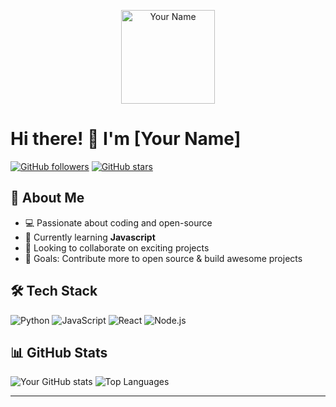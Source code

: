 
<p align="center">
  <img src="https://github.com/agasekode.png" width="150" height="150" alt="Your Name">
</p>

# Hi there! 👋 I'm [Your Name]

[![GitHub followers](https://img.shields.io/github/followers/agasekode?label=Follow&style=social)](https://github.com/agasekode)
[![GitHub stars](https://img.shields.io/github/stars/agasekode?affiliations=OWNER%2CCOLLABORATOR&style=social)](https://github.com/agasekode)

## 🚀 About Me
- 💻 Passionate about coding and open-source
- 🌱 Currently learning **Javascript**
- 👯 Looking to collaborate on exciting projects
- 🎯 Goals: Contribute more to open source & build awesome projects
## 🛠️ Tech Stack
![Python](https://img.shields.io/badge/-Python-3776AB?style=flat-square&logo=python&logoColor=white)
![JavaScript](https://img.shields.io/badge/-JavaScript-F7DF1E?style=flat-square&logo=javascript&logoColor=black)
![React](https://img.shields.io/badge/-React-61DAFB?style=flat-square&logo=react&logoColor=black)
![Node.js](https://img.shields.io/badge/-Node.js-339933?style=flat-square&logo=node.js&logoColor=white)

## 📊 GitHub Stats
![Your GitHub stats](https://github-readme-stats.vercel.app/api?username=agasekode&show_icons=true&theme=catppuccin-mocha)
![Top Languages](https://github-readme-stats.vercel.app/api/top-langs/?username=agasekode&layout=compact&theme=catppuccin-mocha)

---
